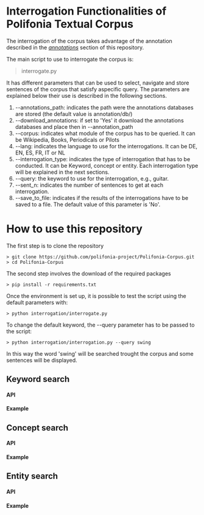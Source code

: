 # Interrogation Functionalities of Polifonia Textual Corpus

The interrogation of the corpus takes advantage of the annotation described in the *[annotations](https://github.com/polifonia-project/Polifonia-Corpus/tree/master/annotations)* section of this repository.

The main script to use to interrogate the corpus is:


> interrogate.py

It has different parameters that can be used to select, navigate and store sentences of the corpus that satisfy aspecific query.
The parameters are explained below their use is described in the following sections.

1. --annotations_path: indicates the path were the annotations databases are stored (the default value is annotation/db/)
2. --download_annotations: if set to 'Yes' it download the annotations databases and place then in --annotation_path
3. --corpus: indicates what module of the corpus has to be queried. It can be Wikipedia, Books, Periodicals or Pilots
4. --lang: indicates the language to use for the interrogations. It can be DE, EN, ES, FR, IT or NL
5. --interrogation_type: indicates the type of interrogation that has to be conducted. It can be Keyword, concept or entity. Each interrogation type will be explained in the next sections.
6. --query: the keyword to use for the interrogation, e.g., guitar.
7. --sent_n: indicates the number of sentences to get at each interrogation.
8. --save_to_file: indicates if the results of the interrogations have to be saved to a file. The default value of this parameter is 'No'.

# How to use this repository

The first step is to clone the repository
```
> git clone https://github.com/polifonia-project/Polifonia-Corpus.git
> cd Polifonia-Corpus
```

The second step involves the download of the required packages
```
> pip install -r requirements.txt
```

Once the environment is set up, it is possible to test the script using the default parameters with:

```
> python interrogation/interrogate.py
```
To change the default keyword, the --query parameter has to be passed to the script:
```
> python interrogation/interrogation.py --query swing
```
In this way the word 'swing' will be searched trought the corpus and some sentences will be displayed.


## Keyword search

#### API

#### Example

## Concept search

#### API

#### Example

## Entity search

#### API

#### Example